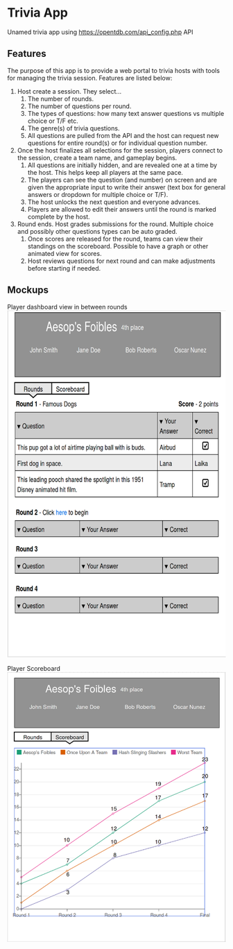 # Trivia App
Unamed trivia app using https://opentdb.com/api_config.php API

## Features
The purpose of this app is to provide a web portal to trivia hosts with tools for managing the trivia session. Features are listed below:

1. Host create a session. They select... 
    1. The number of rounds. 
    2. The number of questions per round.
    3. The types of questions: how many text answer questions vs multiple choice or T/F etc.
    4. The genre(s) of trivia questions.
    5. All questions are pulled from the API and the host can request new questions for entire round(s) or for individual question number.
2. Once the host finalizes all selections for the session, players connect to the session, create a team name, and gameplay begins.
    1. All questions are initially hidden, and are revealed one at a time by the host. This helps keep all players at the same pace.
    2. The players can see the question (and number) on screen and are given the appropriate input to write their answer (text box for general answers or dropdown for multiple choice or T/F).
    3. The host unlocks the next question and everyone advances.
    4. Players are allowed to edit their answers until the round is marked complete by the host.
3. Round ends. Host grades submissions for the round. Multiple choice and possibly other questions types can be auto graded.
    1. Once scores are released for the round, teams can view their standings on the scoreboard. Possible to have a graph or other animated view for scores.
    2. Host reviews questions for next round and can make adjustments before starting if needed.

## Mockups
Player dashboard view in between rounds
<img src="./mockup/trivia-player-dashboard.png" height="800">

Player Scoreboard
![](mockup/trivia-scoreboard.png)